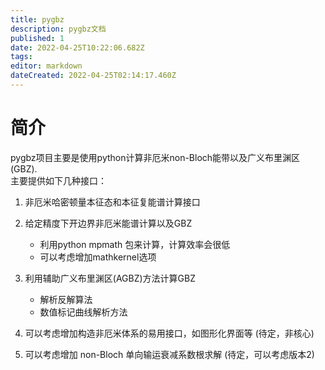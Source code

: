 ```yaml
---
title: pygbz
description: pygbz文档
published: 1
date: 2022-04-25T10:22:06.682Z
tags: 
editor: markdown
dateCreated: 2022-04-25T02:14:17.460Z
---
```


# 简介

pygbz项目主要是使用python计算非厄米non-Bloch能带以及广义布里渊区(GBZ).  
主要提供如下几种接口：

1.  非厄米哈密顿量本征态和本征复能谱计算接口
2.  给定精度下开边界非厄米能谱计算以及GBZ 

      -  利用python mpmath 包来计算，计算效率会很低 
      -  可以考虑增加mathkernel选项
     

3. 利用辅助广义布里渊区(AGBZ)方法计算GBZ
	
  	- 解析反解算法
  	- 数值标记曲线解析方法

4. 可以考虑增加构造非厄米体系的易用接口，如图形化界面等 (待定，非核心)

5. 可以考虑增加 non-Bloch 单向输运衰减系数根求解 (待定，可以考虑版本2)